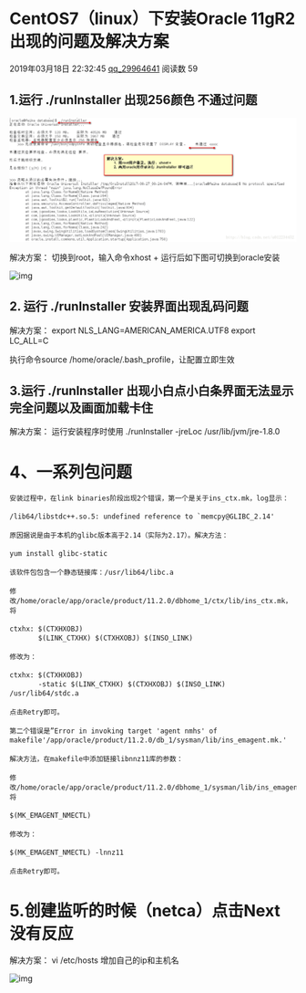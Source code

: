 # CentOS7（linux）下安装Oracle 11gR2 出现的问题及解决方案

2019年03月18日 22:32:45 [qq_29964641](https://me.csdn.net/qq_29964641) 阅读数 59



## 1.运行 ./runInstaller 出现256颜色 不通过问题

 ![root用户问题](https://raw.githubusercontent.com/lscool66/cloudimg/master/img/20170827204051960)

 解决方案：  切换到root，输入命令xhost +  运行后如下图可切换到oracle安装

![img](https://img-blog.csdnimg.cn/2019021515300976.png)

## 2. 运行 ./runInstaller 安装界面出现乱码问题

解决方案： 
export NLS_LANG=AMERICAN_AMERICA.UTF8 
export LC_ALL=C

执行命令source /home/oracle/.bash_profile，让配置立即生效

## 3.运行 ./runInstaller 出现小白点小白条界面无法显示完全问题以及画面加载卡住

解决方案： 
运行安装程序时使用 ./runInstaller -jreLoc /usr/lib/jvm/jre-1.8.0

 

# 4、一系列包问题

```
安装过程中，在link binaries阶段出现2个错误，第一个是关于ins_ctx.mk，log显示：

/lib64/libstdc++.so.5: undefined reference to `memcpy@GLIBC_2.14'

原因据说是由于本机的glibc版本高于2.14（实际为2.17）。解决方法：

yum install glibc-static

该软件包包含一个静态链接库：/usr/lib64/libc.a

修改/home/oracle/app/oracle/product/11.2.0/dbhome_1/ctx/lib/ins_ctx.mk，将

ctxhx: $(CTXHXOBJ)
       $(LINK_CTXHX) $(CTXHXOBJ) $(INSO_LINK)

修改为：

ctxhx: $(CTXHXOBJ)
       -static $(LINK_CTXHX) $(CTXHXOBJ) $(INSO_LINK) /usr/lib64/stdc.a

点击Retry即可。

第二个错误是”Error in invoking target 'agent nmhs' of makefile'/app/oracle/product/11.2.0/db_1/sysman/lib/ins_emagent.mk.' 

解决方法，在makefile中添加链接libnnz11库的参数：

修改/home/oracle/app/oracle/product/11.2.0/dbhome_1/sysman/lib/ins_emagent.mk，将

$(MK_EMAGENT_NMECTL)

修改为：

$(MK_EMAGENT_NMECTL) -lnnz11

点击Retry即可。
```




# 5.创建监听的时候（netca）点击Next 没有反应

解决方案： 
vi /etc/hosts 增加自己的ip和主机名

![img](https://img-blog.csdn.net/20170827232944460?watermark/2/text/aHR0cDovL2Jsb2cuY3Nkbi5uZXQvdTAxMjIzNDQ1Mg==/font/5a6L5L2T/fontsize/400/fill/I0JBQkFCMA==/dissolve/70/gravity/SouthEast)
